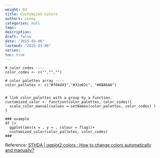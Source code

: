 ```yaml
---
weight: 02
title: Customized Colors
authors: Lenny
categories: null
tags: 
description: 
draft: false
date: "2025-03-06"
lastmod: "2025-03-06"
series:
toc: true
---
```



```
# color codes ----
color_codes <- c("","","")

# color palettes array ----
color_palletes <- c("#f04d43","#33a02c", "#ABA6AA")

 
# link color_palettes with a group by a function.
customized_color <- function(color_palettes, color_codes){
  scale_color_manual(values = setNames(color_palettes, color_codes) )
}
 
### example
df |>
  ggplot(aes(x = , y = , colour = flag))+
  customized_color(color_palletes, color_codes)
###
```


 
Reference: <a href = "https://www.sthda.com/english/wiki/ggplot2-colors-how-to-change-colors-automatically-and-manually" target="_blank" rel="noopener noreferrer">STHDA | ggplot2 colors : How to change colors automatically and manually?</a>

